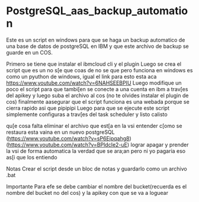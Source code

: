 # PostgreSQL_aas_backup_automation
Este es un script en windows para que se haga un backup automatico de una base de datos de postgreSQL en IBM y que este archivo de backup se guarde en un COS.

Primero se tiene que instalar el ibmcloud cli y el plugin
Luego se crea el script que es un no s[e que coas de no se que pero funciona en windows es como un pyuthon de windows, igual el link para esto esta aca
https://www.youtube.com/watch?v=6NAHSEEBPIU
Luego modifique un poco el script para que tambi[en se conecte a una cuenta en ibm a trav[es del apikey y luego suba el archivo al cos
(no te olvides instalar el plugin de cos)
finalmente aasegurar que el script funciona es una webada porque se cierra rapido asi que pipipipi
Luego para que se ejecute este script simplemente configuras a trav[es del task scheduler y listo calisto

qu[e cosa falta
eliminar el archivo que est[a en la vsi
entender c[omo se restaura esta vaina en un nuevo postgreSQL (https://www.youtube.com/watch?v=sP6Ejpqahg8)(https://www.youtube.com/watch?v=BPldcIe2-uE)
lograr apagar y prender la vsi de forma automatica la verdad que se ara;an pero ni yo pagaria eso as[i que los entiendo

Notas
Crear el script desde un bloc de notas y guardarlo como un archivo .bat

Importante
Para efe se debe cambiar el nombre del bucket(recuerda es el nombre del bucket no del cos) y la apikey con que se va a loguear
